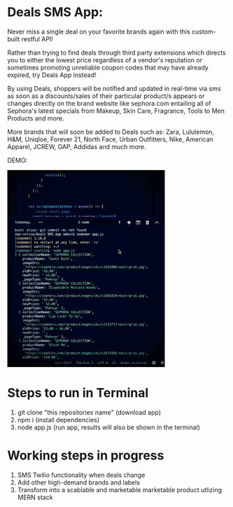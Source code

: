 # Deals SMS App:
Never miss a single deal on your favorite brands again with this custom-built restful API! 

Rather than trying to find deals through third party extensions which directs you to either the lowest price regardless of a vendor's reputation or sometimes promoting unreliable coupon codes that may have already expired, try Deals App instead!

By using Deals, shoppers will be notified and updated in real-time via sms as soon as a discounts/sales of their particular product/s appears or changes directly on the brand website like sephora.com entailing all of Sephora's latest specials from Makeup, Skin Care, Fragrance, Tools to Men Products and more. 

More brands that will soon be added to Deals such as: Zara, Lululemon, H&M, Uniqloe, Forever 21, North Face, Urban Outfitters, Nike, American Apparel, JCREW, GAP, Addidas and much more.

DEMO:

![](DEALS.GIF)

# Steps to run in Terminal
1) git clone "this repositories name" (download app)
2) npm i (install dependencies)
3) node app.js (run app, results will also be shown in the terminal) 


# Working steps in progress 
1) SMS Twilio functionality when deals change
2) Add other high-demand brands and labels 
3) Transform into a scablable and marketable marketable product utlizing MERN stack




     
